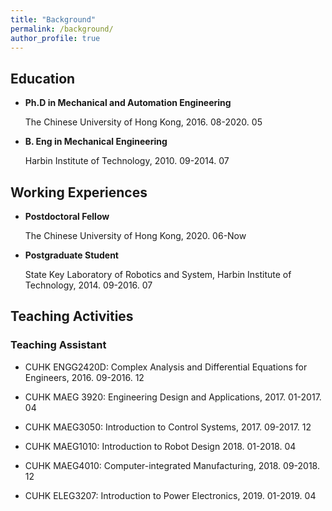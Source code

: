 ```yaml
---
title: "Background"
permalink: /background/
author_profile: true
---
```

## Education

* <b>Ph.D in Mechanical and Automation Engineering</b>

  The Chinese University of Hong Kong, 2016. 08-2020. 05
  
* <b>B. Eng in Mechanical Engineering</b>

  Harbin Institute of Technology, 2010. 09-2014. 07

## Working Experiences

* <b>Postdoctoral Fellow</b>

  The Chinese University of Hong Kong, 2020. 06-Now
  
* <b>Postgraduate Student</b>

  State Key Laboratory of Robotics and System, Harbin Institute of Technology, 2014. 09-2016. 07
  
## Teaching Activities

### Teaching Assistant

* CUHK ENGG2420D: Complex Analysis and Differential Equations for Engineers, 2016. 09-2016. 12

* CUHK MAEG 3920: Engineering Design and Applications, 2017. 01-2017. 04

* CUHK MAEG3050: Introduction to Control Systems, 2017. 09-2017. 12

* CUHK MAEG1010: Introduction to Robot Design 2018. 01-2018. 04

* CUHK MAEG4010: Computer-integrated Manufacturing, 2018. 09-2018. 12

* CUHK ELEG3207: Introduction to Power Electronics, 2019. 01-2019. 04
